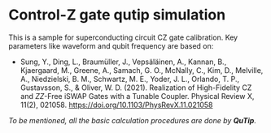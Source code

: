 # Control-Z gate qutip simulation
This is a sample for superconducting circuit CZ gate calibration. Key parameters like waveform and qubit frequency are based on:  

- Sung, Y., Ding, L., Braumüller, J., Vepsäläinen, A., Kannan, B., Kjaergaard, M., Greene, A., Samach, G. O., McNally, C., Kim, D., Melville, A., Niedzielski, B. M., Schwartz, M. E., Yoder, J. L., Orlando, T. P., Gustavsson, S., & Oliver, W. D. (2021). Realization of High-Fidelity CZ and $ZZ$-Free iSWAP Gates with a Tunable Coupler. Physical Review X, 11(2), 021058. https://doi.org/10.1103/PhysRevX.11.021058

*To be mentioned, all the basic calculation procedures are done by **QuTip**.*

